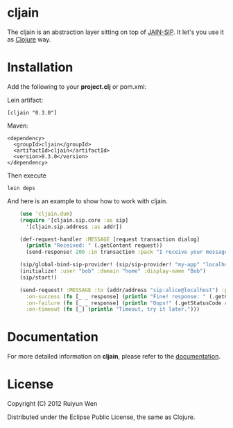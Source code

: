 cljain
=========

The cljain is an abstraction layer sitting on top of [JAIN-SIP].
It let's you use it as [Clojure] way.

Installation
============

Add the following to your **project.clj** or pom.xml:

Lein artifact:

    [cljain "0.3.0"]

Maven:

    <dependency>
      <groupId>cljain</groupId>
      <artifactId>cljain</artifactId>
      <version>0.3.0</version>
    </dependency>

Then execute

    lein deps

And here is an example to show how to work with cljain.

```clojure
    (use 'cljain.dum)
    (require '[cljain.sip.core :as sip]
      '[cljain.sip.address :as addr])

    (def-request-handler :MESSAGE [request transaction dialog]
      (println "Received: " (.getContent request))
      (send-response! 200 :in transaction :pack "I receive your message."))

    (sip/global-bind-sip-provider! (sip/sip-provider! "my-app" "localhost" 5060 "udp"))
    (initialize! :user "bob" :domain "home" :display-name "Bob")
    (sip/start!)

    (send-request! :MESSAGE :to (addr/address "sip:alice@localhost") :pack "Hello, Alice."
      :on-success (fn [_ _ response] (println "Fine! response: " (.getContent response)))
      :on-failure (fn [_ _ response] (println "Oops!" (.getStatusCode response)))
      :on-timeout (fn [_] (println "Timeout, try it later.")))
```

Documentation
=============

For more detailed information on **cljain**, please refer to the  [documentation].

License
=======

Copyright (C) 2012 Ruiyun Wen

Distributed under the Eclipse Public License, the same as Clojure.

[JAIN-SIP]:             http://hudson.jboss.org/hudson/job/jain-sip/lastSuccessfulBuild/artifact/javadoc/index.html
[Clojure]:              http://clojure.org/
[documentation]:        http://ruiyun.github.com/cljain/